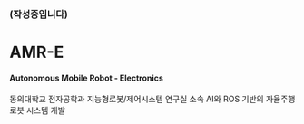### (작성중입니다)
# AMR-E
#### Autonomous Mobile Robot - Electronics

동의대학교 전자공학과 지능형로봇/제어시스템 연구실 소속
AI와 ROS 기반의 자율주행로봇 시스템 개발

